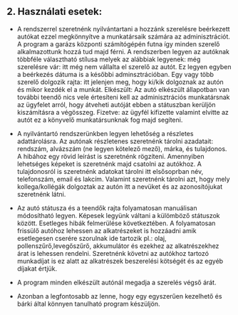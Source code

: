 ## 2. **Használati esetek:**

- A rendszerrel szeretnénk nyilvántartani a hozzánk szerelésre beérkezett autókat ezzel megkönnyítve a munkatársaik számára az adminisztrációt. A program a garázs központi számítógépén futna így minden szerelő alkalmazottunk hozzá tud majd férni. A rendszerben legyen az autóknak többféle választható stílusa melyek az alábbiak legyenek: még szerelésre vár: itt még nem vállalta el szerelő az autót. Ez legyen egyben a beérkezés dátuma is a későbbi adminsztrációban. Egy vagy több szerelő dolgozik rajta: itt jelenjen meg, hogy ki/kik dolgoznak az autón és mikor kezdék el a munkát. Elkészült: Az autó elkészült állapotban van további teendő nics vele értesíteni kell az adminisztrációs munkatársnak az ügyfelet arról, hogy átveheti autóját ebben a státuszban kerüljön kiszámításra a végösszeg. Fizetve: az ügyfél kifizette valamint elvitte az autót ez a könyvelő munkatársunknak fog majd segíteni. 

- A nyilvántartó rendszerünkben legyen lehetőség a részletes adattárolásra. Az autónak részletenes szeretnénk tárolni azadatait: rendszám, alvázszám (ne legyen kötelező mező), márka, és tulajdonos. A hibához egy rövid leírást is szeretnénk rögzíteni. Amennyiben lehetséges képeket is szeretnénk majd csatolni az autókhoz. A tulajdonosról is szeretnénk adatokat tárolni itt elsősoprban név, telefonszám, email és lakcím. Valamint szeretnénk tárolni azt, hogy mely kollega/kollégák dolgoztak az autón itt a nevüket és az azonosítójukat szeretnénk látni. 

- Az autó státusza és a teendők rajta folyamatosan manuálisan módosítható legyen. Képesek legyünk váltani a külömböző státuszok között. Esetleges hibák felmerülése következtében. A folyamatosan frissülő autóhoz lehessen az alkatrészeket is hozzáadni amik esetlegesen cserére szorulnak ide tartozik pl.: olaj, pollenszűrő,levegőszűrő, akkumulátor és ezekhez az alkatrészekhez árat is lehessen rendelni. Szeretnénk követni az autókhoz tartozó munkadíjat is ez alatt az alkatrészek beszerelési kötségét és az egyéb díjakat értjük.

- A program minden elkészült autónál megadja a szerelés végső árát.

- Azonban a legfontosabb az lenne, hogy egy egyszerűen kezelhető és bárki által könnyen tanulható program készüljön.